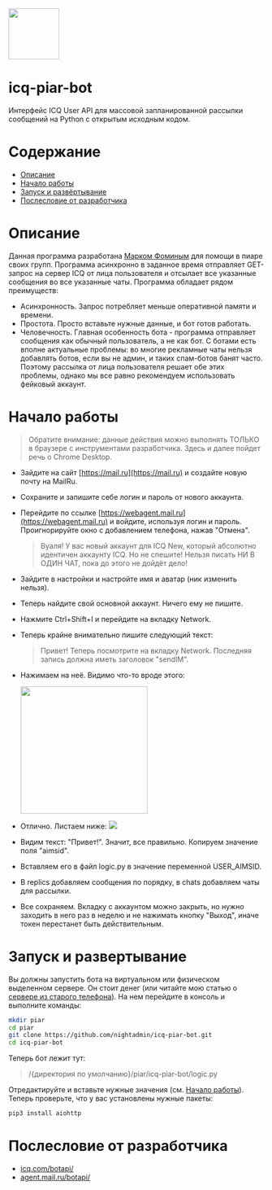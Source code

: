 <img src="https://github.com/mail-ru-im/bot-python/blob/master/logo.png" width="100" height="100">

# icq-piar-bot

Интерфейс ICQ User API для массовой запланированной рассылки сообщений на Python с открытым исходным кодом.

# Содержание
- [Описание](#описание)
- [Начало работы](#начало-работы)
- [Запуск и развёртывание](#запуск-и-развёртывание)
- [Послесловие от разработчика](#послесловие-от-разработчика)

# Описание

Данная программа разработана [Марком Фоминым](https://vk.com/na_official) для помощи в пиаре своих групп. Программа асинхронно в заданное время отправляет GET-запрос на сервер ICQ от лица пользователя и отсылает все указанные сообщения во все указанные чаты.
Программа обладает рядом преимуществ:
- Асинхронность. Запрос потребляет меньше оперативной памяти и времени.
- Простота. Просто вставьте нужные данные, и бот готов работать.
- Человечность. Главная особенность бота - программа отправляет сообщения как обычный пользователь, а не как бот. С ботами есть вполне актуальные проблемы: во многие рекламные чаты нельзя добавлять ботов, если вы не админ, и таких спам-ботов банят часто. Поэтому рассылка от лица пользователя решает обе этих проблемы, однако мы все равно рекомендуем использовать фейковый аккаунт.

# Начало работы
>Обратите внимание: данные действия можно выполнять ТОЛЬКО в браузере с инструментами разработчика. Здесь и далее пойдет речь о Chrome Desktop.
- Зайдите на сайт [https://mail.ru](https://mail.ru) и создайте новую почту на MailRu.
- Сохраните и запишите себе логин и пароль от нового аккаунта.
- Перейдите по ссылке [https://webagent.mail.ru](https://webagent.mail.ru) и войдите, используя логин и пароль. Проигнорируйте окно с добавлением телефона, нажав "Отмена".
    >Вуаля! У вас новый аккаунт для ICQ New, который абсолютно идентичен аккаунту ICQ. Но не спешите! Нельзя писать НИ В ОДИН ЧАТ, пока до этого не дойдёт дело!
- Зайдите в настройки и настройте имя и аватар (ник изменить нельзя).
- Теперь найдите свой основной аккаунт. Ничего ему не пишите.
- Нажмите Ctrl+Shift+I и перейдите на вкладку Network.
- Теперь крайне внимательно пишите следующий текст:
  >Привет!
  Теперь посмотрите на вкладку Network. Последняя запись должна иметь заголовок "sendIM".
- Нажимаем на неё. Видимо что-то вроде этого:

    <img src="https://raw.githubusercontent.com/nightadmin/icq-piar-bot/master/screen1.png" height="250px">
    
- Отлично. Листаем ниже:
    <img src="https://github.com/nightadmin/icq-piar-bot/blob/master/screen2.png">
- Видим текст: "Привет!". Значит, все правильно. Копируем значение поля "aimsid".
- Вставляем его в файл logic.py в значение переменной USER_AIMSID.
- В replics добавляем сообщения по порядку, в chats добавляем чаты для рассылки.
- Все сохраняем. Вкладку с аккаунтом можно закрыть, но нужно заходить в него раз в неделю и не нажимать кнопку "Выход", иначе токен перестанет быть действительным.


# Запуск и развертывание
Вы должны запустить бота на виртуальном или физическом выделенном сервере. Он стоит денег (или читайте мою статью о [сервере из старого телефона](http://icq.a0001.net/server_based_on_old_phone)).
На нем перейдите в консоль и выполните команды:
```bash
mkdir piar
cd piar
git clone https://github.com/nightadmin/icq-piar-bot.git
cd icq-piar-bot
```
Теперь бот лежит тут:
>/{директория по умолчанию}/piar/icq-piar-bot/logic.py

Отредактируйте и вставьте нужные значения (см. [Начало работы](#начало-работы)).
Теперь проверьте, что у вас установлены нужные пакеты:
```bash
pip3 install aiohttp
```

# Послесловие от разработчика
<ul>
    <li><a href="https://icq.com/botapi/">icq.com/botapi/</a></li>
    <li><a href="https://agent.mail.ru/botapi/">agent.mail.ru/botapi/</a></li>
</ul>
